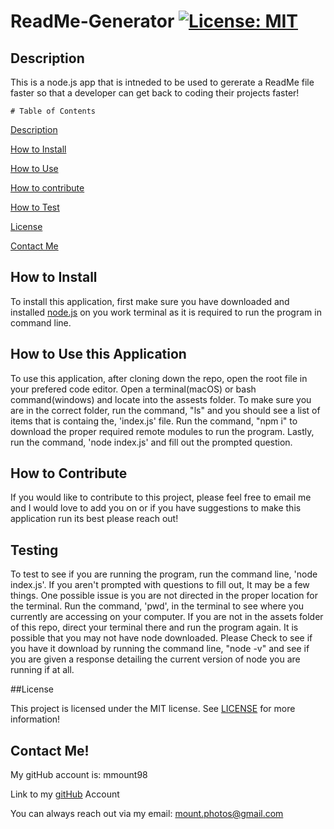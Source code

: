 
# ReadMe-Generator   [![License: MIT](https://img.shields.io/badge/license-MIT-green)](https://www.mit.edu/~amini/LICENSE.md)

<a name="description"></a>

## Description

This is a node.js app that is intneded to be used to gererate a ReadMe file faster so that a developer can get back to coding their projects faster!


    # Table of Contents

[Description](#description)

  [How to Install](#install)

  [How to Use](#usage)

  [How to contribute](#contribute)

  [How to Test](#test)

  [License](#license)

[Contact Me](#contact)


<a name="install"></a>

## How to Install

To install this application, first make sure you have downloaded and installed [node.js](https://nodejs.org/en/) on you work terminal as it is required to run the program in command line.

<a name="usage"></a>

## How to Use this Application

To use this application, after cloning down the repo, open the root file in your prefered code editor. Open a terminal(macOS) or bash command(windows) and locate into the assests folder. To make sure you are in the correct folder, run the command, "ls" and you should see a list of items that is containg the, 'index.js' file. Run the command,  "npm i" to download the proper required remote modules to run the program. Lastly, run the command, 'node index.js' and fill out the prompted question.

<a name="contribute"></a>

## How to Contribute

If you would like to contribute to this project, please feel free to email me and I would love to add you on or if you have suggestions to make this application run its best please reach out!

<a name="test"></a>

## Testing

To test to see if you are running the program, run the command line, 'node index.js'. If you aren't prompted with questions to fill out, It may be a few things. One possible issue is you are not directed in the  proper location for the terminal. Run the command, 'pwd', in the terminal to see where you currently are accessing on your computer. If you are not in the assets folder of this repo, direct your terminal there and  run the program again. It is possible that you may not have node downloaded. Please Check to see if you have it download by running the command line, "node -v" and see if you are given a response detailing the current version of node you are running if at all.

<a name="license"></a>

##License

This project is licensed under the MIT license. 
 See [LICENSE](https://www.mit.edu/~amini/LICENSE.md) for more information!

<a name="contact"></a>

## Contact Me!

My gitHub account is: mmount98
  
Link to my [gitHub](https://github.com/mmount98) Account
 
You can always reach out via my email: mount.photos@gmail.com
  